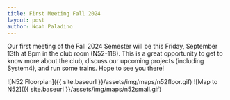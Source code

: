 ```yaml
---
title: First Meeting Fall 2024
layout: post
author: Noah Paladino
---
```


Our first meeting of the Fall 2024 Semester will be this Friday, September 13th at 8pm in the club room (N52-118). This is a great opportunity to get to know more about the club, discuss our upcoming projects (including System4), and run some trains. Hope to see you there!

![N52 Floorplan]({{ site.baseurl }}/assets/img/maps/n52floor.gif)
![Map to N52]({{ site.baseurl }}/assets/img/maps/n52small.gif)
